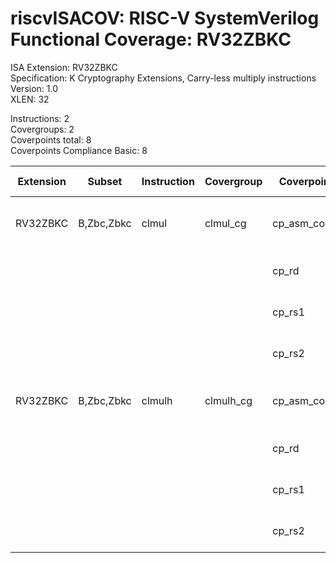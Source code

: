 # riscvISACOV: RISC-V SystemVerilog Functional Coverage: RV32ZBKC

ISA Extension: RV32ZBKC  
Specification: K Cryptography Extensions, Carry-less multiply instructions  
Version:       1.0  
XLEN:          32  

Instructions:  2  
Covergroups:   2  
Coverpoints total:   8  
Coverpoints Compliance Basic:  8  

| Extension | Subset | Instruction| Covergroup | Coverpoint     | Coverpoint Description | Coverpoint Level  |
| ----------| ------ | ---------- | ---------- | -------------- | ---------------------- | ----------------- |
| RV32ZBKC              |     B,Zbc,Zbkc |      clmul |    clmul_cg | cp_asm_count | Number of times instruction is executed | Compliance Basic
|                       |                |            |             |       cp_rd | RD (GPR) register assignment | Compliance Basic
|                       |                |            |             |      cp_rs1 | RS1 (GPR) register assignment | Compliance Basic
|                       |                |            |             |      cp_rs2 | RS2 (GPR) register assignment | Compliance Basic
| RV32ZBKC              |     B,Zbc,Zbkc |     clmulh |   clmulh_cg | cp_asm_count | Number of times instruction is executed | Compliance Basic
|                       |                |            |             |       cp_rd | RD (GPR) register assignment | Compliance Basic
|                       |                |            |             |      cp_rs1 | RS1 (GPR) register assignment | Compliance Basic
|                       |                |            |             |      cp_rs2 | RS2 (GPR) register assignment | Compliance Basic


